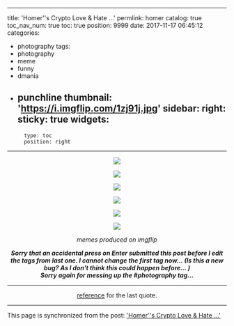 
---
title: 'Homer''s Crypto Love & Hate ...'
permlink: homer
catalog: true
toc_nav_num: true
toc: true
position: 9999
date: 2017-11-17 06:45:12
categories:
- photography
tags:
- photography
- meme
- funny
- dmania
- punchline
thumbnail: 'https://i.imgflip.com/1zj91j.jpg'
sidebar:
    right:
        sticky: true
widgets:
    -
        type: toc
        position: right
---


<center>

![](https://i.imgflip.com/1zj91j.jpg)

![](https://i.imgflip.com/1zj8b2.jpg)

![](https://i.imgflip.com/1zj8p8.jpg)

![](https://i.imgflip.com/1zj8y4.jpg)

![](https://i.imgflip.com/1zj8vw.jpg)

![](https://i.imgflip.com/1zj9du.jpg)


*memes produced on imgflip*

***Sorry that an accidental press on Enter submitted this post before I edit the tags from last one. I cannot change the first tag now... (Is this a new bug? As I don't think this could happen before... ) <br>Sorry again for messing up the #photography tag...***
<hr>

[reference](https://twitter.com/simpsons_tweets/status/268759300904726528) for the last quote.

</center>

- - -

This page is synchronized from the post: ['Homer''s Crypto Love & Hate ...'](https://steemit.com/@deanliu/homer)
